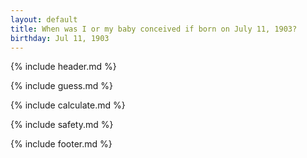 ```yaml
---
layout: default
title: When was I or my baby conceived if born on July 11, 1903?
birthday: Jul 11, 1903
---
```


{% include header.md %}

{% include guess.md %}

{% include calculate.md %}

{% include safety.md %}

{% include footer.md %}



